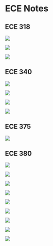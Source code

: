# ECE Notes



## ECE 318

<a href = "Signals&Systems/Fourier.html" target = "_blank" rel = "noopener noreferrer">![](https://img.shields.io/badge/Signals%20%26%20Systems-Fourier-important)</a>

<a href = "Signals&Systems/Energy&Power.html" target = "_blank" rel = "noopener noreferrer">![](https://img.shields.io/badge/Signals%20%26%20Systems-Energy%20&%20Power-important)</a>

<a href = "AnalogCommunication/Autocorrelation&Crosscorrelation.html" target = "_blank" rel = "noopener noreferrer">![](https://img.shields.io/badge/Analog%20Communication-Autocorrelation%20&%20Crosscorrelation-red)</a>



## ECE 340

<a href = "Circuits/BJTs.html" target = "_blank" rel = "noopener noreferrer">![](https://img.shields.io/badge/Circuits-BJTs-brightgreen)</a>

<a href = "Circuits/MOSFETs.html" target = "_blank" rel = "noopener noreferrer">![](https://img.shields.io/badge/Circuits-MOSFETs-brightgreen)</a>

<a href = "Circuits/AnalysisOfTransistorAmplifiers.html" target = "_blank" rel = "noopener noreferrer">![](https://img.shields.io/badge/Circuits-Analysis%20Of%20Transistor%20Amplifiers-brightgreen)</a>

<a href = "Circuits/IntegratedCircuitAmplifiers.html" target = "_blank" rel = "noopener noreferrer">![](https://img.shields.io/badge/Circuits-Integrated%20Circuit%20Amplifiers-brightgreen)</a>



## ECE 375

<a href = "ElectromagneticWaves/MaxwellsEquations.html" target = "_blank" rel = "noopener noreferrer">![](https://img.shields.io/badge/Electromagnetic%20Waves-Maxells%20Equations-yellow)</a>



## ECE 380

<a href = "Signals&Systems/Laplace.html" target = "_blank" rel = "noopener noreferrer">![](https://img.shields.io/badge/Signals%20%26%20Systems-Laplace-important)</a>

<a href = "ControlSystems/BodePlots.html" target = "_blank" rel = "noopener noreferrer">![](https://img.shields.io/badge/Control%20Systems-Bode%20Plots-blue)</a>

<a href = "ControlSystems/FirstOrderSystems.html" target = "_blank" rel = "noopener noreferrer">![](https://img.shields.io/badge/Control%20Systems-First%20Order%20Systems-blue)</a>

<a href = "ControlSystems/SecondOrderSystems.html" target = "_blank" rel = "noopener noreferrer">![](https://img.shields.io/badge/Control%20Systems-Second%20Order%20Systems-blue)</a>

<a href = "ControlSystems/Stability.html" target = "_blank" rel = "noopener noreferrer">![](https://img.shields.io/badge/Control%20Systems-Stability-blue)</a>

<a href = "ControlSystems/ReferenceTracking.html" target = "_blank" rel = "noopener noreferrer">![](https://img.shields.io/badge/Control%20Systems-Reference%20Tracking-blue)</a>

<a href = "ControlSystems/RootLocus.html" target = "_blank" rel = "noopener noreferrer">![](https://img.shields.io/badge/Control%20Systems-Root%20Locus-blue)</a>

<a href = "ControlSystems/Lead&LagCompensators.html" target = "_blank" rel = "noopener noreferrer">![](https://img.shields.io/badge/Control%20Systems-Lead%20&%20Lag%20Compensators-blue)</a>

<a href = "ControlSystems/NyquistPlots.html" target = "_blank" rel = "noopener noreferrer">![](https://img.shields.io/badge/Control%20Systems-Nyquist%20Plots-blue)</a>